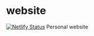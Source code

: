 # website
[![Netlify Status](https://api.netlify.com/api/v1/badges/644374bb-7615-47f5-a54d-840de2214f68/deploy-status)](https://app.netlify.com/sites/saverio/deploys)
Personal website
